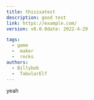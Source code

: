 ```yaml
---
title: thisisatest
description: good test
link: https://example.com/
version: v0.0.0date: 2022-4-29

tags:
  - game
  -  maker
  -  rocks
authors:
  - Billybob
  -  TabularElf
---
```


yeah
